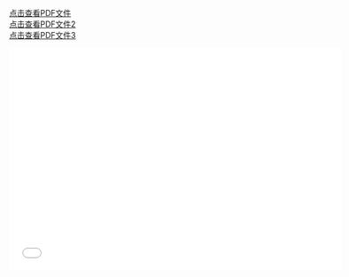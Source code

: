 [点击查看PDF文件](../../public/pdf/实用日语写作教程.pdf)  
[点击查看PDF文件2](../../public/实用日语写作教程.pdf)  
[点击查看PDF文件3](./实用日语写作教程.pdf)  
<script setup>
        import PDFComponent from './实用日语写作教程.pdf'
</script>



<embed src="./实用日语写作教程.pdf" width="600" height="400" type="application/pdf" />